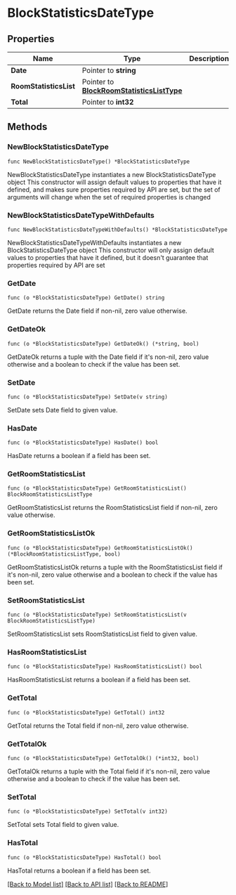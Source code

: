 # BlockStatisticsDateType

## Properties

Name | Type | Description | Notes
------------ | ------------- | ------------- | -------------
**Date** | Pointer to **string** |  | [optional] 
**RoomStatisticsList** | Pointer to [**BlockRoomStatisticsListType**](BlockRoomStatisticsListType.md) |  | [optional] 
**Total** | Pointer to **int32** |  | [optional] 

## Methods

### NewBlockStatisticsDateType

`func NewBlockStatisticsDateType() *BlockStatisticsDateType`

NewBlockStatisticsDateType instantiates a new BlockStatisticsDateType object
This constructor will assign default values to properties that have it defined,
and makes sure properties required by API are set, but the set of arguments
will change when the set of required properties is changed

### NewBlockStatisticsDateTypeWithDefaults

`func NewBlockStatisticsDateTypeWithDefaults() *BlockStatisticsDateType`

NewBlockStatisticsDateTypeWithDefaults instantiates a new BlockStatisticsDateType object
This constructor will only assign default values to properties that have it defined,
but it doesn't guarantee that properties required by API are set

### GetDate

`func (o *BlockStatisticsDateType) GetDate() string`

GetDate returns the Date field if non-nil, zero value otherwise.

### GetDateOk

`func (o *BlockStatisticsDateType) GetDateOk() (*string, bool)`

GetDateOk returns a tuple with the Date field if it's non-nil, zero value otherwise
and a boolean to check if the value has been set.

### SetDate

`func (o *BlockStatisticsDateType) SetDate(v string)`

SetDate sets Date field to given value.

### HasDate

`func (o *BlockStatisticsDateType) HasDate() bool`

HasDate returns a boolean if a field has been set.

### GetRoomStatisticsList

`func (o *BlockStatisticsDateType) GetRoomStatisticsList() BlockRoomStatisticsListType`

GetRoomStatisticsList returns the RoomStatisticsList field if non-nil, zero value otherwise.

### GetRoomStatisticsListOk

`func (o *BlockStatisticsDateType) GetRoomStatisticsListOk() (*BlockRoomStatisticsListType, bool)`

GetRoomStatisticsListOk returns a tuple with the RoomStatisticsList field if it's non-nil, zero value otherwise
and a boolean to check if the value has been set.

### SetRoomStatisticsList

`func (o *BlockStatisticsDateType) SetRoomStatisticsList(v BlockRoomStatisticsListType)`

SetRoomStatisticsList sets RoomStatisticsList field to given value.

### HasRoomStatisticsList

`func (o *BlockStatisticsDateType) HasRoomStatisticsList() bool`

HasRoomStatisticsList returns a boolean if a field has been set.

### GetTotal

`func (o *BlockStatisticsDateType) GetTotal() int32`

GetTotal returns the Total field if non-nil, zero value otherwise.

### GetTotalOk

`func (o *BlockStatisticsDateType) GetTotalOk() (*int32, bool)`

GetTotalOk returns a tuple with the Total field if it's non-nil, zero value otherwise
and a boolean to check if the value has been set.

### SetTotal

`func (o *BlockStatisticsDateType) SetTotal(v int32)`

SetTotal sets Total field to given value.

### HasTotal

`func (o *BlockStatisticsDateType) HasTotal() bool`

HasTotal returns a boolean if a field has been set.


[[Back to Model list]](../README.md#documentation-for-models) [[Back to API list]](../README.md#documentation-for-api-endpoints) [[Back to README]](../README.md)


